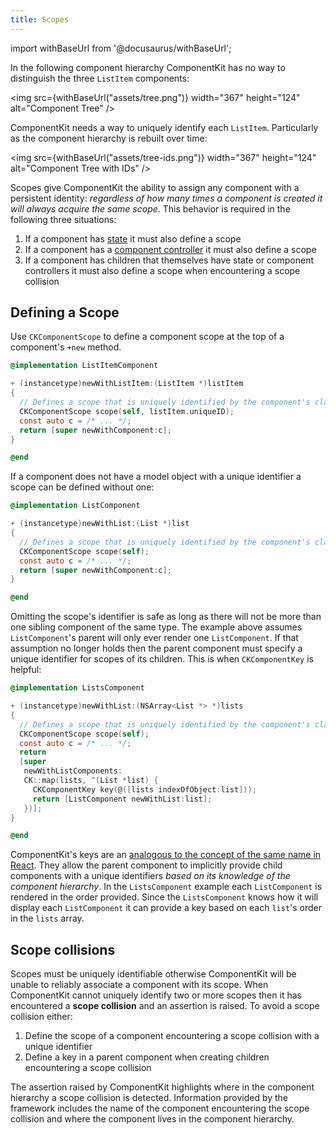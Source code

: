 ```yaml
---
title: Scopes
---
```


import withBaseUrl from '@docusaurus/withBaseUrl';

In the following component hierarchy ComponentKit has no way to distinguish the three `ListItem` components:

<img src={withBaseUrl("assets/tree.png")} width="367" height="124" alt="Component Tree" />

ComponentKit needs a way to uniquely identify each `ListItem`. Particularly as the component hierarchy is rebuilt over time:

<img src={withBaseUrl("assets/tree-ids.png")} width="367" height="124" alt="Component Tree with IDs" />

Scopes give ComponentKit the ability to assign any component with a persistent identity: _regardless of how many times a component is created it will always acquire the same scope_. This behavior is required in the following three situations:

1. If a component has [state](/state) it must also define a scope
2. If a component has a [component controller](/component-controllers) it must also define a scope
3. If a component has children that themselves have state or component controllers it must also define a scope when encountering a scope collision

## Defining a Scope

Use `CKComponentScope` to define a component scope at the top of a component's `+new` method.

```objectivec
@implementation ListItemComponent

+ (instancetype)newWithListItem:(ListItem *)listItem
{
  // Defines a scope that is uniquely identified by the component's class (i.e. ListItemComponent) and the provided identifier.
  CKComponentScope scope(self, listItem.uniqueID);
  const auto c = /* ... */;
  return [super newWithComponent:c];
}

@end
```

If a component does not have a model object with a unique identifier a scope can be defined without one:

```objectivec
@implementation ListComponent

+ (instancetype)newWithList:(List *)list
{
  // Defines a scope that is uniquely identified by the component's class (i.e. ListComponent).
  CKComponentScope scope(self);
  const auto c = /* ... */;
  return [super newWithComponent:c];
}

@end
```

Omitting the scope's identifier is safe as long as there will not be more than one sibling component of the same type. The example above assumes `ListComponent`'s parent will only ever render one `ListComponent`. If that assumption no longer holds then the parent component must specify a unique identifier for scopes of its children. This is when `CKComponentKey` is helpful:

```objectivec
@implementation ListsComponent

+ (instancetype)newWithList:(NSArray<List *> *)lists
{
  // Defines a scope that is uniquely identified by the component's class (i.e. ListComponent).
  CKComponentScope scope(self);
  const auto c = /* ... */;
  return
  [super
   newWithListComponents:
   CK::map(lists, ^(List *list) {
     CKComponentKey key(@([lists indexOfObject:list]));
     return [ListComponent newWithList:list];
   })];
}

@end
```

ComponentKit's keys are an [analogous to the concept of the same name in React](https://facebook.github.io/react/docs/lists-and-keys.html#keys). They allow the parent component to implicitly provide child components with a unique identifiers _based on its knowledge of the component hierarchy_. In the `ListsComponent` example each `ListComponent` is rendered in the order provided. Since the `ListsComponent` knows how it will display each `ListComponent` it can provide a key based on each `list`'s order in the `lists` array.

## Scope collisions

Scopes must be uniquely identifiable otherwise ComponentKit will be unable to reliably associate a component with its scope. When ComponentKit cannot uniquely identify two or more scopes then it has encountered a **scope collision** and an assertion is raised. To avoid a scope collision either:

1. Define the scope of a component encountering a scope collision with a unique identifier
2. Define a key in a parent component when creating children encountering a scope collision

The assertion raised by ComponentKit highlights where in the component hierarchy a scope collision is detected. Information provided by the framework includes the name of the component encountering the scope collision and where the component lives in the component hierarchy.
